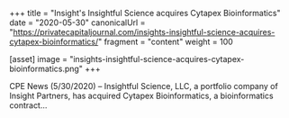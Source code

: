 +++
title = "Insight's Insightful Science acquires Cytapex Bioinformatics"
date = "2020-05-30"
canonicalUrl = "https://privatecapitaljournal.com/insights-insightful-science-acquires-cytapex-bioinformatics/"
fragment = "content"
weight = 100

[asset]
    image = "insights-insightful-science-acquires-cytapex-bioinformatics.png"
+++

CPE News (5/30/2020) – Insightful Science, LLC, a portfolio company of 
Insight Partners, has acquired Cytapex Bioinformatics, a bioinformatics 
contract...
